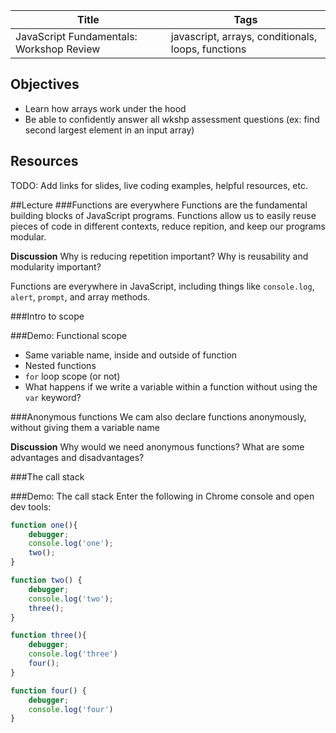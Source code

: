 Title | Tags
--- | ---
JavaScript Fundamentals: Workshop Review | javascript, arrays, conditionals, loops, functions

## Objectives
* Learn how arrays work under the hood
* Be able to confidently answer all wkshp assessment questions (ex: find second largest element in an input array)

## Resources
TODO: Add links for slides, live coding examples, helpful resources, etc.

##Lecture
###Functions are everywhere
Functions are the fundamental building blocks of JavaScript programs. Functions allow us to easily reuse pieces of code in different contexts, reduce repition, and keep our programs modular.

**Discussion** Why is reducing repetition important? Why is reusability and modularity important?

Functions are everywhere in JavaScript, including things like `console.log`, `alert`, `prompt`, and array methods.

###Intro to scope

###Demo: Functional scope
- Same variable name, inside and outside of function
- Nested functions
- `for` loop scope (or not)
- What happens if we write a variable within a function without using the `var` keyword?

###Anonymous functions
We cam also declare functions anonymously, without giving them a variable name

**Discussion** Why would we need anonymous functions? What are some advantages and disadvantages?

###The call stack

###Demo: The call stack
Enter the following in Chrome console and open dev tools:
```javascript
function one(){
	debugger;
	console.log('one');
	two();
}

function two() {
	debugger;
	console.log('two');
	three();
}

function three(){
	debugger;
	console.log('three')
	four();
}

function four() {
	debugger;		
	console.log('four')
}
```

